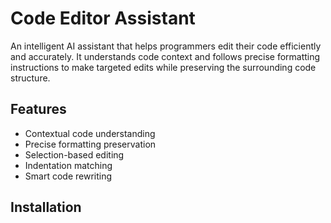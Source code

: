 # Code Editor Assistant

An intelligent AI assistant that helps programmers edit their code efficiently and accurately. It understands code context and follows precise formatting instructions to make targeted edits while preserving the surrounding code structure.

## Features

- Contextual code understanding
- Precise formatting preservation 
- Selection-based editing
- Indentation matching
- Smart code rewriting

## Installation
